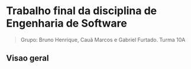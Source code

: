 # Trabalho final da disciplina de Engenharia de Software 
>Grupo: Bruno Henrique, Cauã Marcos e Gabriel Furtado. Turma 10A

## Visao geral
